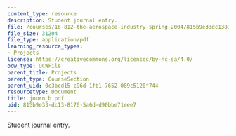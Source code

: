 ```yaml
---
content_type: resource
description: Student journal entry.
file: /courses/16-812-the-aerospace-industry-spring-2004/815b9e33dc1381765a6dd90bbe71eee7_journ_b.pdf
file_size: 31204
file_type: application/pdf
learning_resource_types:
- Projects
license: https://creativecommons.org/licenses/by-nc-sa/4.0/
ocw_type: OCWFile
parent_title: Projects
parent_type: CourseSection
parent_uid: 0c3bcd15-c96d-1fb1-7652-089c5120f744
resourcetype: Document
title: journ_b.pdf
uid: 815b9e33-dc13-8176-5a6d-d90bbe71eee7
---
```

Student journal entry.